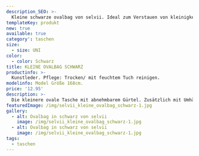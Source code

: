 ```yaml
---
description_SEO: >-
  Kleine schwarze ovalbag von selvii. Ideal zum Verstauen von kleinigkeiten, schick und handlich!
templateKey: produkt
new: true
available: true
category': taschen
size:
  - size: UNI
color:
  - color: Schwarz
title: KLEINE OVALBAG SCHWARZ
productinfo: >-
  Kunstleder. Pflege: Trocken/ mit feuchtem Tuch reinigen.
modelinfo: Model Größe 168cm.
price: '12.95'
description: >-
  Die kleinere ovale Tasche mit abnehmbarem Gürtel. Zusätzlich mit Umhängekette/-gurt. Farbe: schwarz
featuredImage: /img/selvii_kleine_ovalbag_schwarz-1.jpg
gallery:
  - alt: Ovalbag in schwarz von selvii
    image: /img/selvii_kleine_ovalbag_schwarz-1.jpg
  - alt: Ovalbag in schwarz von selvii
    image: /img/selvii_kleine_ovalbag_schwarz-1.jpg
tags:
  - taschen
---
```


